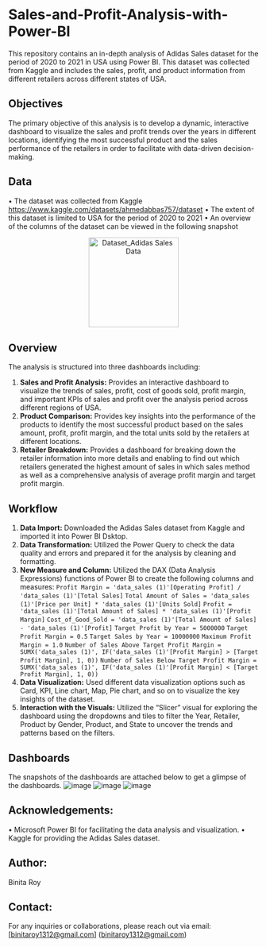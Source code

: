 # Sales-and-Profit-Analysis-with-Power-BI
This repository contains an in-depth analysis of Adidas Sales dataset for the period of 2020 to 2021 in USA using Power BI. This dataset was collected from Kaggle and includes the sales, profit, and product information from different retailers across different states of USA.
## Objectives
The primary objective of this analysis is to develop a dynamic, interactive dashboard to visualize the sales and profit trends over the years in different locations, identifying the most successful product and the sales performance of the retailers in order to facilitate with data-driven decision-making.
## Data
•	The dataset was collected from Kaggle
https://www.kaggle.com/datasets/ahmedabbas757/dataset
•	The extent of this dataset is limited to USA for the period of 2020 to 2021
•	An overview of the columns of the dataset can be viewed in the following snapshot
<div align="center">
<img width="181" alt="Dataset_Adidas Sales Data" src="https://github.com/user-attachments/assets/35dfce6e-0a5f-46f9-951b-78fd259a7806">
</div>

## Overview
The analysis is structured into three dashboards including:
1.	**Sales and Profit Analysis:** Provides an interactive dashboard to visualize the trends of sales, profit, cost of goods sold, profit margin, and important KPIs of sales and profit over the analysis period across different regions of USA.
2.	**Product Comparison:** Provides key insights into the performance of the products to identify the most successful product based on the sales amount, profit, profit margin, and the total units sold by the retailers at different locations.
3.	**Retailer Breakdown:** Provides a dashboard for breaking down the retailer information into more details and enabling to find out which retailers generated the highest amount of sales in which sales method as well as a comprehensive analysis of average profit margin and target profit margin.
## Workflow
1.	**Data Import:** Downloaded the Adidas Sales dataset from Kaggle and imported it into Power BI Dsktop.
2.	**Data Transformation:** Utilized the Power Query to check the data quality and errors and prepared it for the analysis by cleaning and formatting.
3.	**New Measure and Column:** Utilized the DAX (Data Analysis Expressions) functions of Power BI to create the following columns and measures:
```Profit Margin = 'data_sales (1)'[Operating Profit] / 'data_sales (1)'[Total Sales]```
`Total Amount of Sales = 'data_sales (1)'[Price per Unit] * 'data_sales (1)'[Units Sold]`
`Profit = 'data_sales (1)'[Total Amount of Sales] * 'data_sales (1)'[Profit Margin]`
`Cost_of_Good_Sold = 'data_sales (1)'[Total Amount of Sales] - 'data_sales (1)'[Profit]`
`Target Profit by Year = 5000000`
`Target Profit Margin = 0.5`
`Target Sales by Year = 10000000`
`Maximum Profit Margin = 1.0`
`Number of Sales Above Target Profit Margin = SUMX('data_sales (1)', IF('data_sales (1)'[Profit Margin] > [Target Profit Margin], 1, 0))`
`Number of Sales Below Target Profit Margin = SUMX('data_sales (1)', IF('data_sales (1)'[Profit Margin] < [Target Profit Margin], 1, 0))`
4.	**Data Visualization:** Used different data visualization options such as Card, KPI, Line chart, Map, Pie chart, and so on to visualize the key insights of the dataset.
5.	**Interaction with the Visuals:** Utilized the “Slicer” visual for exploring the dashboard using the dropdowns and tiles to filter the Year, Retailer, Product by Gender, Product, and State to uncover the trends and patterns based on the filters.
## Dashboards
The snapshots of the dashboards are attached below to get a glimpse of the dashboards.
![image](https://github.com/user-attachments/assets/a4152b1a-099a-4615-a534-acf92da25fc4)
![image](https://github.com/user-attachments/assets/3453d03f-b3bb-4a20-87c3-263ae1824e6d)
![image](https://github.com/user-attachments/assets/b3aaffb0-cdec-4468-b557-16adf64c2b10)
## Acknowledgements:
•	Microsoft Power BI for facilitating the data analysis and visualization.
•	Kaggle for providing the Adidas Sales dataset.
## Author:
Binita Roy
## Contact:
For any inquiries or collaborations, please reach out via email: [binitaroy1312@gmail.com] (binitaroy1312@gmail.com)




